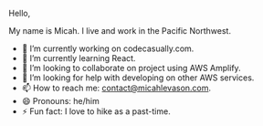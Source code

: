 Hello,

My name is Micah. I live and work in the Pacific Northwest.

- 🔭 I’m currently working on codecasually.com.
- 🌱 I’m currently learning React.
- 👯 I’m looking to collaborate on project using AWS Amplify.
- 🤔 I’m looking for help with developing on other AWS services.
- 📫 How to reach me: contact@micahlevason.com.    
- 😄 Pronouns: he/him
- ⚡ Fun fact: I love to hike as a past-time.

